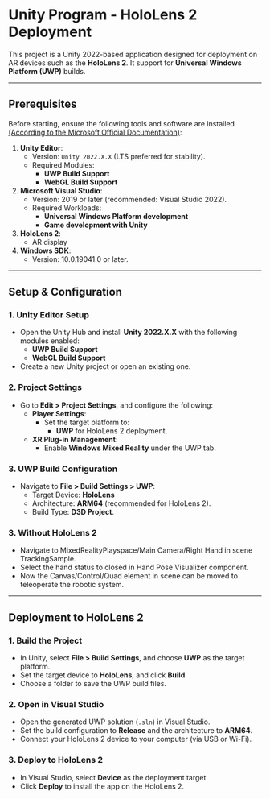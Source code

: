 # Unity Program - HoloLens 2 Deployment

This project is a Unity 2022-based application designed for deployment on AR devices such as the **HoloLens 2**. It support for **Universal Windows Platform (UWP)** builds.

---

## **Prerequisites**

Before starting, ensure the following tools and software are installed [(According to the Microsoft Official Documentation)](https://learn.microsoft.com/zh-cn/windows/mixed-reality/develop/unity/new-openxr-project-with-mrtk):

1. **Unity Editor**:
   - Version: `Unity 2022.X.X` (LTS preferred for stability).
   - Required Modules:
     - **UWP Build Support**
     - **WebGL Build Support**
2. **Microsoft Visual Studio**:
   - Version: 2019 or later (recommended: Visual Studio 2022).
   - Required Workloads:
     - **Universal Windows Platform development**
     - **Game development with Unity**
3. **HoloLens 2**:
   - AR display
4. **Windows SDK**:
   - Version: 10.0.19041.0 or later.

---

## **Setup & Configuration**

### 1. **Unity Editor Setup**
- Open the Unity Hub and install **Unity 2022.X.X** with the following modules enabled:
  - **UWP Build Support**
  - **WebGL Build Support**
- Create a new Unity project or open an existing one.

### 2. **Project Settings**
- Go to **Edit > Project Settings**, and configure the following:
  - **Player Settings**:
    - Set the target platform to:
      - **UWP** for HoloLens 2 deployment.
  - **XR Plug-in Management**:
    - Enable **Windows Mixed Reality** under the UWP tab.

### 3. **UWP Build Configuration**
- Navigate to **File > Build Settings > UWP**:
  - Target Device: **HoloLens**
  - Architecture: **ARM64** (recommended for HoloLens 2).
  - Build Type: **D3D Project**.

### 3. **Without HoloLens 2**
- Navigate to MixedRealityPlayspace/Main Camera/Right Hand in scene TrackingSample.
- Select the hand status to closed in Hand Pose Visualizer component.
- Now the Canvas/Control/Quad element in scene can be moved to teleoperate the robotic system.

---

## **Deployment to HoloLens 2**

### 1. **Build the Project**
- In Unity, select **File > Build Settings**, and choose **UWP** as the target platform.
- Set the target device to **HoloLens**, and click **Build**.
- Choose a folder to save the UWP build files.

### 2. **Open in Visual Studio**
- Open the generated UWP solution (`.sln`) in Visual Studio.
- Set the build configuration to **Release** and the architecture to **ARM64**.
- Connect your HoloLens 2 device to your computer (via USB or Wi-Fi).

### 3. **Deploy to HoloLens 2**
- In Visual Studio, select **Device** as the deployment target.
- Click **Deploy** to install the app on the HoloLens 2.
